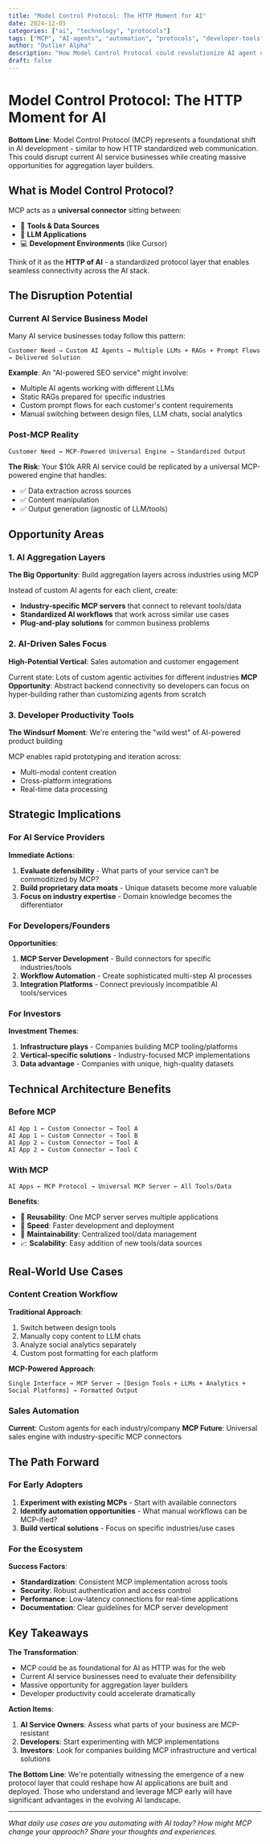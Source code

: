```yaml
---
title: "Model Control Protocol: The HTTP Moment for AI"
date: 2024-12-05
categories: ["ai", "technology", "protocols"]
tags: ["MCP", "AI-agents", "automation", "protocols", "developer-tools"]
author: "Outlier Alpha"
description: "How Model Control Protocol could revolutionize AI agent development and potentially disrupt existing AI service businesses"
draft: false
---
```


# Model Control Protocol: The HTTP Moment for AI

**Bottom Line**: Model Control Protocol (MCP) represents a foundational shift in AI development - similar to how HTTP standardized web communication. This could disrupt current AI service businesses while creating massive opportunities for aggregation layer builders.

## What is Model Control Protocol?

MCP acts as a **universal connector** sitting between:
- 🔧 **Tools & Data Sources** 
- 🤖 **LLM Applications**
- 💻 **Development Environments** (like Cursor)

Think of it as the **HTTP of AI** - a standardized protocol layer that enables seamless connectivity across the AI stack.

## The Disruption Potential

### Current AI Service Business Model
Many AI service businesses today follow this pattern:
```
Customer Need → Custom AI Agents → Multiple LLMs + RAGs + Prompt Flows → Delivered Solution
```

**Example**: An "AI-powered SEO service" might involve:
- Multiple AI agents working with different LLMs
- Static RAGs prepared for specific industries  
- Custom prompt flows for each customer's content requirements
- Manual switching between design files, LLM chats, social analytics

### Post-MCP Reality
```
Customer Need → MCP-Powered Universal Engine → Standardized Output
```

**The Risk**: Your $10k ARR AI service could be replicated by a universal MCP-powered engine that handles:
- ✅ Data extraction across sources
- ✅ Content manipulation  
- ✅ Output generation (agnostic of LLM/tools)

## Opportunity Areas

### 1. AI Aggregation Layers
**The Big Opportunity**: Build aggregation layers across industries using MCP

Instead of custom AI agents for each client, create:
- **Industry-specific MCP servers** that connect to relevant tools/data
- **Standardized AI workflows** that work across similar use cases
- **Plug-and-play solutions** for common business problems

### 2. AI-Driven Sales Focus
**High-Potential Vertical**: Sales automation and customer engagement

Current state: Lots of custom agentic activities for different industries
**MCP Opportunity**: Abstract backend connectivity so developers can focus on hyper-building rather than customizing agents from scratch

### 3. Developer Productivity Tools
**The Windsurf Moment**: We're entering the "wild west" of AI-powered product building

MCP enables rapid prototyping and iteration across:
- Multi-modal content creation
- Cross-platform integrations  
- Real-time data processing

## Strategic Implications

### For AI Service Providers
**Immediate Actions**:
1. **Evaluate defensibility** - What parts of your service can't be commoditized by MCP?
2. **Build proprietary data moats** - Unique datasets become more valuable
3. **Focus on industry expertise** - Domain knowledge becomes the differentiator

### For Developers/Founders  
**Opportunities**:
1. **MCP Server Development** - Build connectors for specific industries/tools
2. **Workflow Automation** - Create sophisticated multi-step AI processes
3. **Integration Platforms** - Connect previously incompatible AI tools/services

### For Investors
**Investment Themes**:
1. **Infrastructure plays** - Companies building MCP tooling/platforms
2. **Vertical-specific solutions** - Industry-focused MCP implementations  
3. **Data advantage** - Companies with unique, high-quality datasets

## Technical Architecture Benefits

### Before MCP
```
AI App 1 ← Custom Connector → Tool A
AI App 1 ← Custom Connector → Tool B  
AI App 2 ← Custom Connector → Tool A
AI App 2 ← Custom Connector → Tool C
```

### With MCP
```
AI Apps ← MCP Protocol → Universal MCP Server ← All Tools/Data
```

**Benefits**:
- 🔄 **Reusability**: One MCP server serves multiple applications
- 🚀 **Speed**: Faster development and deployment  
- 🔧 **Maintainability**: Centralized tool/data management
- 📈 **Scalability**: Easy addition of new tools/data sources

## Real-World Use Cases

### Content Creation Workflow
**Traditional Approach**:
1. Switch between design tools
2. Manually copy content to LLM chats
3. Analyze social analytics separately  
4. Custom post formatting for each platform

**MCP-Powered Approach**:
```
Single Interface → MCP Server → [Design Tools + LLMs + Analytics + Social Platforms] → Formatted Output
```

### Sales Automation
**Current**: Custom agents for each industry/company
**MCP Future**: Universal sales engine with industry-specific MCP connectors

## The Path Forward

### For Early Adopters
1. **Experiment with existing MCPs** - Start with available connectors
2. **Identify automation opportunities** - What manual workflows can be MCP-ified?
3. **Build vertical solutions** - Focus on specific industries/use cases

### For the Ecosystem
**Success Factors**:
- **Standardization**: Consistent MCP implementation across tools
- **Security**: Robust authentication and access control
- **Performance**: Low-latency connections for real-time applications
- **Documentation**: Clear guidelines for MCP server development

## Key Takeaways

**The Transformation**:
- MCP could be as foundational for AI as HTTP was for the web
- Current AI service businesses need to evaluate their defensibility  
- Massive opportunity for aggregation layer builders
- Developer productivity could accelerate dramatically

**Action Items**:
1. **AI Service Owners**: Assess what parts of your business are MCP-resistant
2. **Developers**: Start experimenting with MCP implementations
3. **Investors**: Look for companies building MCP infrastructure and vertical solutions

**The Bottom Line**: We're potentially witnessing the emergence of a new protocol layer that could reshape how AI applications are built and deployed. Those who understand and leverage MCP early will have significant advantages in the evolving AI landscape.

---

*What daily use cases are you automating with AI today? How might MCP change your approach? Share your thoughts and experiences.*
